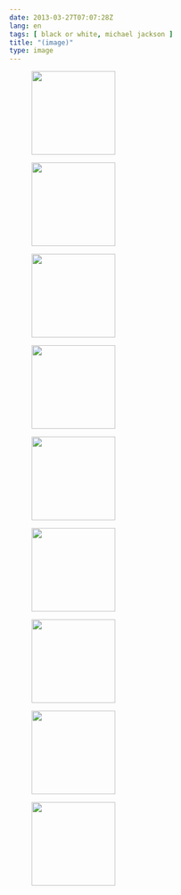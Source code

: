 ```yaml
---
date: 2013-03-27T07:07:28Z
lang: en
tags: [ black or white, michael jackson ]
title: "(image)"
type: image
---
```


<figure>
<a href="https://hugo.ferreira.cc/520/attachment/521/"
rel="attachment"><img
src="/wp-content/uploads/2013/03/tumblr_lzlj8xf3ah1r6wxbho1_250-150x150.gif"
width="150" height="150" /></a></figure>

<figure>
<a href="https://hugo.ferreira.cc/520/attachment/522/"
rel="attachment"><img
src="/wp-content/uploads/2013/03/tumblr_lzlj8xf3ah1r6wxbho2_250-150x150.gif"
width="150" height="150" /></a></figure>

<figure>
<a href="https://hugo.ferreira.cc/520/attachment/523/"
rel="attachment"><img
src="/wp-content/uploads/2013/03/tumblr_lzlj8xf3ah1r6wxbho3_250-150x150.gif"
width="150" height="150" /></a></figure>

<figure>
<a href="https://hugo.ferreira.cc/520/attachment/524/"
rel="attachment"><img
src="/wp-content/uploads/2013/03/tumblr_lzlj8xf3ah1r6wxbho4_250-150x150.gif"
width="150" height="150" /></a></figure>

<figure>
<a href="https://hugo.ferreira.cc/520/attachment/525/"
rel="attachment"><img
src="/wp-content/uploads/2013/03/tumblr_lzlj8xf3ah1r6wxbho5_250-150x150.gif"
width="150" height="150" /></a></figure>

<figure>
<a href="https://hugo.ferreira.cc/520/attachment/526/"
rel="attachment"><img
src="/wp-content/uploads/2013/03/tumblr_lzlj8xf3ah1r6wxbho6_250-150x150.gif"
width="150" height="150" /></a></figure>

<figure>
<a href="https://hugo.ferreira.cc/520/attachment/527/"
rel="attachment"><img
src="/wp-content/uploads/2013/03/tumblr_lzlj8xf3ah1r6wxbho7_250-150x150.gif"
width="150" height="150" /></a></figure>

<figure>
<a href="https://hugo.ferreira.cc/520/attachment/528/"
rel="attachment"><img
src="/wp-content/uploads/2013/03/tumblr_lzlj8xf3ah1r6wxbho8_250-150x150.gif"
width="150" height="150" /></a></figure>

<figure>
<a href="https://hugo.ferreira.cc/520/attachment/529/"
rel="attachment"><img
src="/wp-content/uploads/2013/03/tumblr_lzlj8xf3ah1r6wxbho9_250-150x150.gif"
width="150" height="150" /></a></figure>

